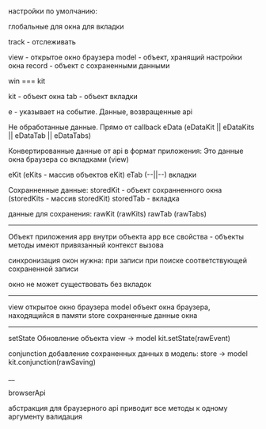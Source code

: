

###

настройки по умолчанию:

глобальные
для окна
для вкладки



track - отслеживать 

view - открытое окно браузера
model - объект, хранящий настройки окна
record - объект с сохраненными данными


win === kit 


kit - объект окна
tab - объект вкладки

e - указывает на событие. Данные, возвращенные api

Не обработанные данные. Прямо от callback
eData (eDataKit || eDataKits || eDataTab || eDataTabs)

Конвертированные данные от api в формат приложения:
Это данные окна браузера со вкладками (view) 

eKit (eKits - массив объектов eKit)
eTab (--||--) вкладки


Сохранненные данные:
storedKit - объект сохранненного окна (storedKits - массив storedKit)
storedTab - вкладка


данные для сохранения:
rawKit (rawKits)
rawTab (rawTabs)



------------------

Объект приложения app
внутри объекта app все свойства - объекты методы имеют привязанный контекст вызова 


синхронизация окон нужна:
при записи
при поиске соответствующей сохраненной записи


окно не может существовать без вкладок


---

view открытое окно браузера
model объект окна браузера, находящийся в памяти
store сохраненные данные окна

---


setState
Обновление объекта view -> model
kit.setState(rawEvent)


conjunction
добавление сохраненных данных в модель: store -> model
kit.conjunction(rawSaving) 



__

browserApi

абстракция для браузерного api приводит все методы к одному аргументу
валидация